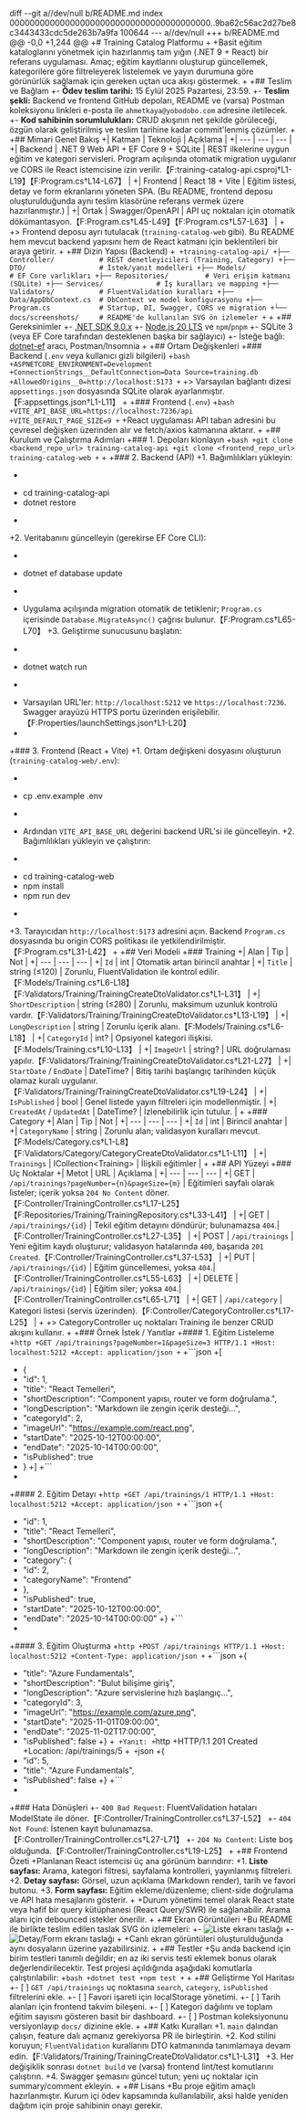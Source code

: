 diff --git a//dev/null b/README.md
index 0000000000000000000000000000000000000000..9ba62c56ac2d27be8c3443433cdc5de263b7a9fa 100644
--- a//dev/null
+++ b/README.md
@@ -0,0 +1,244 @@
+# Training Catalog Platformu
+
+Basit eğitim kataloglarını yönetmek için hazırlanmış tam yığın (.NET 9 + React) bir referans uygulaması. Amaç; eğitim kayıtlarını oluşturup güncellemek, kategorilere göre filtreleyerek listelemek ve yayın durumuna göre görünürlük sağlamak için gereken uçtan uca akışı göstermek.
+
+## Teslim ve Bağlam
+- **Ödev teslim tarihi:** 15 Eylül 2025 Pazartesi, 23:59.
+- **Teslim şekli:** Backend ve frontend GitHub depoları, README ve (varsa) Postman koleksiyonu linkleri e-posta ile `ahmetkaya@yobodobo.com` adresine iletilecek.
+- **Kod sahibinin sorumlulukları:** CRUD akışının net şekilde görüleceği, özgün olarak geliştirilmiş ve teslim tarihine kadar commit'lenmiş çözümler.
+
+## Mimari Genel Bakış
+| Katman | Teknoloji | Açıklama |
+| --- | --- | --- |
+| Backend | .NET 9 Web API + EF Core 9 + SQLite | REST ilkelerine uygun eğitim ve kategori servisleri. Program açılışında otomatik migration uygulanır ve CORS ile React istemcisine izin verilir.【F:training-catalog-api.csproj†L1-L19】【F:Program.cs†L14-L67】 |
+| Frontend | React 18 + Vite | Eğitim listesi, detay ve form ekranlarını yöneten SPA. (Bu README, frontend deposu oluşturulduğunda aynı teslim klasörüne referans vermek üzere hazırlanmıştır.) |
+| Ortak | Swagger/OpenAPI | API uç noktaları için otomatik dökümantasyon.【F:Program.cs†L45-L49】【F:Program.cs†L57-L63】 |
+
+> Frontend deposu ayrı tutulacak (`training-catalog-web` gibi). Bu README hem mevcut backend yapısını hem de React katmanı için beklentileri bir araya getirir.
+
+## Dizin Yapısı (Backend)
+```
+training-catalog-api/
+├── Controller/           # REST denetleyicileri (Training, Category)
+├── DTO/                  # İstek/yanıt modelleri
+├── Models/               # EF Core varlıkları
+├── Repositories/         # Veri erişim katmanı (SQLite)
+├── Services/             # İş kuralları ve mapping
+├── Validators/           # FluentValidation kuralları
+├── Data/AppDbContext.cs  # DbContext ve model konfigurasyonu
+├── Program.cs            # Startup, DI, Swagger, CORS ve migration
+└── docs/screenshots/     # README'de kullanılan SVG ön izlemeler
+```
+
+## Gereksinimler
+- [.NET SDK 9.0.x](https://dotnet.microsoft.com/)
+- [Node.js 20 LTS](https://nodejs.org/) ve `npm`/`pnpm`
+- SQLite 3 (veya EF Core tarafından desteklenen başka bir sağlayıcı)
+- İsteğe bağlı: [dotnet-ef](https://learn.microsoft.com/ef/core/cli/dotnet) aracı, Postman/Insomnia
+
+## Ortam Değişkenleri
+### Backend (`.env` veya kullanıcı gizli bilgileri)
+```bash
+ASPNETCORE_ENVIRONMENT=Development
+ConnectionStrings__DefaultConnection=Data Source=training.db
+AllowedOrigins__0=http://localhost:5173
+```
+> Varsayılan bağlantı dizesi `appsettings.json` dosyasında SQLite olarak ayarlanmıştır.【F:appsettings.json†L1-L11】
+
+### Frontend (`.env`)
+```bash
+VITE_API_BASE_URL=https://localhost:7236/api
+VITE_DEFAULT_PAGE_SIZE=9
+```
+React uygulaması API taban adresini bu çevresel değişken üzerinden alır ve fetch/axios katmanına aktarır.
+
+## Kurulum ve Çalıştırma Adımları
+### 1. Depoları klonlayın
+```bash
+git clone <backend_repo_url> training-catalog-api
+git clone <frontend_repo_url> training-catalog-web
+```
+
+### 2. Backend (API)
+1. Bağımlılıkları yükleyin:
+   ```bash
+   cd training-catalog-api
+   dotnet restore
+   ```
+2. Veritabanını güncelleyin (gerekirse EF Core CLI):
+   ```bash
+   dotnet ef database update
+   ```
+   Uygulama açılışında migration otomatik de tetiklenir; `Program.cs` içerisinde `Database.MigrateAsync()` çağrısı bulunur.【F:Program.cs†L65-L70】
+3. Geliştirme sunucusunu başlatın:
+   ```bash
+   dotnet watch run
+   ```
+   Varsayılan URL'ler: `http://localhost:5212` ve `https://localhost:7236`. Swagger arayüzü HTTPS portu üzerinden erişilebilir.【F:Properties/launchSettings.json†L1-L20】
+
+### 3. Frontend (React + Vite)
+1. Ortam değişkeni dosyasını oluşturun (`training-catalog-web/.env`):
+   ```bash
+   cp .env.example .env
+   ```
+   Ardından `VITE_API_BASE_URL` değerini backend URL'si ile güncelleyin.
+2. Bağımlılıkları yükleyin ve çalıştırın:
+   ```bash
+   cd training-catalog-web
+   npm install
+   npm run dev
+   ```
+3. Tarayıcıdan `http://localhost:5173` adresini açın. Backend `Program.cs` dosyasında bu origin CORS politikası ile yetkilendirilmiştir.【F:Program.cs†L31-L42】
+
+## Veri Modeli
+### Training
+| Alan | Tip | Not |
+| --- | --- | --- |
+| `Id` | int | Otomatik artan birincil anahtar |
+| `Title` | string (≤120) | Zorunlu, FluentValidation ile kontrol edilir.【F:Models/Training.cs†L6-L18】【F:Validators/Training/TrainingCreateDtoValidator.cs†L1-L31】 |
+| `ShortDescription` | string (≤280) | Zorunlu, maksimum uzunluk kontrolü vardır.【F:Validators/Training/TrainingCreateDtoValidator.cs†L13-L19】 |
+| `LongDescription` | string | Zorunlu içerik alanı.【F:Models/Training.cs†L6-L18】 |
+| `CategoryId` | int? | Opsiyonel kategori ilişkisi.【F:Models/Training.cs†L10-L13】 |
+| `ImageUrl` | string? | URL doğrulaması yapılır.【F:Validators/Training/TrainingCreateDtoValidator.cs†L21-L27】 |
+| `StartDate` / `EndDate` | DateTime? | Bitiş tarihi başlangıç tarihinden küçük olamaz kuralı uygulanır.【F:Validators/Training/TrainingCreateDtoValidator.cs†L19-L24】 |
+| `IsPublished` | bool | Genel listede yayın filtreleri için modellenmiştir. |
+| `CreatedAt` / `UpdatedAt` | DateTime? | İzlenebilirlik için tutulur. |
+
+### Category
+| Alan | Tip | Not |
+| --- | --- | --- |
+| `Id` | int | Birincil anahtar |
+| `CategoryName` | string | Zorunlu alan; validasyon kuralları mevcut.【F:Models/Category.cs†L1-L8】【F:Validators/Category/CategoryCreateDtoValidator.cs†L1-L11】 |
+| `Trainings` | ICollection&lt;Training&gt; | İlişkili eğitimler |
+
+## API Yüzeyi
+### Uç Noktalar
+| Metot | URL | Açıklama |
+| --- | --- | --- |
+| GET | `/api/trainings?pageNumber={n}&pageSize={m}` | Eğitimleri sayfalı olarak listeler; içerik yoksa `204 No Content` döner.【F:Controller/TrainingController.cs†L17-L25】【F:Repositories/Training/TrainingRepository.cs†L33-L41】 |
+| GET | `/api/trainings/{id}` | Tekil eğitim detayını döndürür; bulunamazsa `404`.|【F:Controller/TrainingController.cs†L27-L35】 |
+| POST | `/api/trainings` | Yeni eğitim kaydı oluşturur; validasyon hatalarında `400`, başarıda `201 Created`.【F:Controller/TrainingController.cs†L37-L53】 |
+| PUT | `/api/trainings/{id}` | Eğitim güncellemesi, yoksa `404`.|【F:Controller/TrainingController.cs†L55-L63】 |
+| DELETE | `/api/trainings/{id}` | Eğitim siler; yoksa `404`.|【F:Controller/TrainingController.cs†L65-L71】 |
+| GET | `/api/category` | Kategori listesi (servis üzerinden).【F:Controller/CategoryController.cs†L17-L25】 |
+
+> CategoryController uç noktaları Training ile benzer CRUD akışını kullanır.
+
+### Örnek İstek / Yanıtlar
+#### 1. Eğitim Listeleme
+```http
+GET /api/trainings?pageNumber=1&pageSize=3 HTTP/1.1
+Host: localhost:5212
+Accept: application/json
+```
+```json
+[
+  {
+    "id": 1,
+    "title": "React Temelleri",
+    "shortDescription": "Component yapısı, router ve form doğrulama.",
+    "longDescription": "Markdown ile zengin içerik desteği...",
+    "categoryId": 2,
+    "imageUrl": "https://example.com/react.png",
+    "startDate": "2025-10-12T00:00:00",
+    "endDate": "2025-10-14T00:00:00",
+    "isPublished": true
+  }
+]
+```
+
+#### 2. Eğitim Detayı
+```http
+GET /api/trainings/1 HTTP/1.1
+Host: localhost:5212
+Accept: application/json
+```
+```json
+{
+  "id": 1,
+  "title": "React Temelleri",
+  "shortDescription": "Component yapısı, router ve form doğrulama.",
+  "longDescription": "Markdown ile zengin içerik desteği...",
+  "category": {
+    "id": 2,
+    "categoryName": "Frontend"
+  },
+  "isPublished": true,
+  "startDate": "2025-10-12T00:00:00",
+  "endDate": "2025-10-14T00:00:00"
+}
+```
+
+#### 3. Eğitim Oluşturma
+```http
+POST /api/trainings HTTP/1.1
+Host: localhost:5212
+Content-Type: application/json
+```
+```json
+{
+  "title": "Azure Fundamentals",
+  "shortDescription": "Bulut bilişime giriş",
+  "longDescription": "Azure servislerine hızlı başlangıç...",
+  "categoryId": 3,
+  "imageUrl": "https://example.com/azure.png",
+  "startDate": "2025-11-01T09:00:00",
+  "endDate": "2025-11-02T17:00:00",
+  "isPublished": false
+}
+```
+Yanıt:
+```http
+HTTP/1.1 201 Created
+Location: /api/trainings/5
+```
+```json
+{
+  "id": 5,
+  "title": "Azure Fundamentals",
+  "isPublished": false
+}
+```
+
+### Hata Dönüşleri
+- `400 Bad Request`: FluentValidation hataları ModelState ile döner.【F:Controller/TrainingController.cs†L37-L52】
+- `404 Not Found`: İstenen kayıt bulunamazsa.【F:Controller/TrainingController.cs†L27-L71】
+- `204 No Content`: Liste boş olduğunda.【F:Controller/TrainingController.cs†L19-L25】
+
+## Frontend Özeti
+Planlanan React istemcisi üç ana görünüm barındırır:
+1. **Liste sayfası:** Arama, kategori filtresi, sayfalama kontrolleri, yayınlanmış filtreleri.
+2. **Detay sayfası:** Görsel, uzun açıklama (Markdown render), tarih ve favori butonu.
+3. **Form sayfası:** Eğitim ekleme/düzenleme; client-side doğrulama ve API hata mesajlarını gösterir.
+
+Durum yönetimi temel olarak React state veya hafif bir query kütüphanesi (React Query/SWR) ile sağlanabilir. Arama alanı için debounced istekler önerilir.
+
+## Ekran Görüntüleri
+Bu README ile birlikte teslim edilen taslak SVG ön izlemeleri:
+- ![Liste ekranı taslağı](docs/screenshots/list-view.png)
+- ![Detay/Form ekranı taslağı](docs/screenshots/detail-view.png)
+
+Canlı ekran görüntüleri oluşturulduğunda aynı dosyaların üzerine yazabilirsiniz.
+
+## Testler
+Şu anda backend için birim testleri tanımlı değildir; en az iki servis testi eklemek bonus olarak değerlendirilecektir. Test projesi açıldığında aşağıdaki komutlarla çalıştırılabilir:
+```bash
+dotnet test
+npm test
+```
+
+## Geliştirme Yol Haritası
+- [ ] `GET /api/trainings` uç noktasına `search`, `category`, `isPublished` filtrelerini ekle.
+- [ ] Favori işareti için localStorage yönetimi.
+- [ ] Tarih alanları için frontend takvim bileşeni.
+- [ ] Kategori dağılımı ve toplam eğitim sayısını gösteren basit bir dashboard.
+- [ ] Postman koleksiyonunu versiyonlayıp `docs/` dizinine ekle.
+
+## Katkı Kuralları
+1. `main` dalından çalışın, feature dalı açmanız gerekiyorsa PR ile birleştirin.
+2. Kod stilini koruyun; `FluentValidation` kurallarını DTO katmanında tanımlamaya devam edin.【F:Validators/Training/TrainingCreateDtoValidator.cs†L1-L31】
+3. Her değişiklik sonrası `dotnet build` ve (varsa) frontend lint/test komutlarını çalıştırın.
+4. Swagger şemasını güncel tutun; yeni uç noktalar için summary/comment ekleyin.
+
+## Lisans
+Bu proje eğitim amaçlı hazırlanmıştır. Kurum içi ödev kapsamında kullanılabilir, aksi halde yeniden dağıtım için proje sahibinin onayı gerekir.
